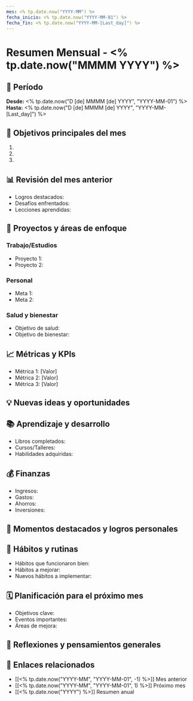 ```yaml
---
mes: <% tp.date.now("YYYY-MM") %>
fecha_inicio: <% tp.date.now("YYYY-MM-01") %>
fecha_fin: <% tp.date.now("YYYY-MM-[Last_day]") %>
---
```


# Resumen Mensual - <% tp.date.now("MMMM YYYY") %>

## 📅 Período
**Desde:** <% tp.date.now("D [de] MMMM [de] YYYY", "YYYY-MM-01") %>
**Hasta:** <% tp.date.now("D [de] MMMM [de] YYYY", "YYYY-MM-[Last_day]") %>

## 🎯 Objetivos principales del mes
1. 
2. 
3. 

## 📊 Revisión del mes anterior
- Logros destacados:
- Desafíos enfrentados:
- Lecciones aprendidas:

## 💼 Proyectos y áreas de enfoque
### Trabajo/Estudios
- Proyecto 1:
- Proyecto 2:

### Personal
- Meta 1:
- Meta 2:

### Salud y bienestar
- Objetivo de salud:
- Objetivo de bienestar:

## 📈 Métricas y KPIs
- Métrica 1: [Valor]
- Métrica 2: [Valor]
- Métrica 3: [Valor]

## 💡 Nuevas ideas y oportunidades

## 📚 Aprendizaje y desarrollo
- Libros completados:
- Cursos/Talleres:
- Habilidades adquiridas:

## 💰 Finanzas
- Ingresos:
- Gastos:
- Ahorros:
- Inversiones:

## 🌟 Momentos destacados y logros personales

## 🔄 Hábitos y rutinas
- Hábitos que funcionaron bien:
- Hábitos a mejorar:
- Nuevos hábitos a implementar:

## 🗓️ Planificación para el próximo mes
- Objetivos clave:
- Eventos importantes:
- Áreas de mejora:

## 📝 Reflexiones y pensamientos generales

## 🔗 Enlaces relacionados
- [[<% tp.date.now("YYYY-MM", "YYYY-MM-01", -1) %>]] Mes anterior
- [[<% tp.date.now("YYYY-MM", "YYYY-MM-01", 1) %>]] Próximo mes
- [[<% tp.date.now("YYYY") %>]] Resumen anual